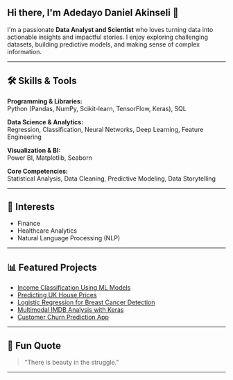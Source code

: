 ## Hi there, I'm Adedayo Daniel Akinseli  👋

I'm a passionate **Data Analyst and Scientist** who loves turning data into actionable insights and impactful stories. I enjoy exploring challenging datasets, building predictive models, and making sense of complex information.

---

## 🛠️ Skills & Tools

**Programming & Libraries:**  
Python (Pandas, NumPy, Scikit-learn, TensorFlow, Keras), SQL

**Data Science & Analytics:**  
Regression, Classification, Neural Networks, Deep Learning, Feature Engineering

**Visualization & BI:**  
Power BI, Matplotlib, Seaborn

**Core Competencies:**  
Statistical Analysis, Data Cleaning, Predictive Modeling, Data Storytelling

---

## 🌱 Interests

- Finance
- Healthcare Analytics
- Natural Language Processing (NLP)

---

## 📊 Featured Projects

- [Income Classification Using ML Models](https://github.com/AdedayoDanielAkinseli/Adult-Income-Prediction-Model)
- [Predicting UK House Prices](https://github.com/AdedayoDanielAkinseli/predictionusingARIMASARIMALSTM)
- [Logistic Regression for Breast Cancer Detection](https://github.com/AdedayoDanielAkinseli/logisticregressionforbreastcancer)
- [Multimodal IMDB Analysis with Keras](https://github.com/AdedayoDanielAkinseli/AdedayoDanielAkinseli-MultimodalIMDBAnalysiswithKeras)
- [Customer Churn Prediction App](https://github.com/AdedayoDanielAkinseli/Customer-churn-prediction-and-using-gradio.git)
  

---

## 💬 Fun Quote

> "There is beauty in the struggle."

---

<!--
📫 How to reach me: [dayoakinseli1996@gmail.com]
-->

<!--
**AdedayoDanielAkinseli/AdedayoDanielAkinseli** is a ✨ _special_ ✨ repository because its `README.md` (this file) appears on your GitHub profile.

Here are some ideas to get you started:

- 🔭 I’m currently working on ...
- 🌱 I’m currently learning ...
- 👯 I’m looking to collaborate on ...
- 🤔 I’m looking for help with ...
- 💬 Ask me about ...
- 📫 How to reach me: ...
- 😄 Pronouns: ...
- ⚡ Fun fact: ...
-->
